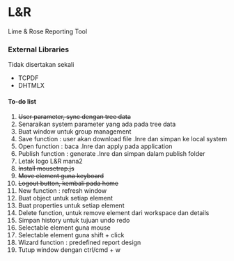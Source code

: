 # L&R
Lime & Rose Reporting Tool

### External Libraries
Tidak disertakan sekali
* TCPDF
* DHTMLX

#### To-do list
1. ~~User parameter, sync dengan tree data~~
2. Senaraikan system parameter yang ada pada tree data
3. Buat window untuk group management
4. Save function : user akan download file .lnre dan simpan ke local system
5. Open function : baca .lnre dan apply pada application
6. Publish function : generate .lnre dan simpan dalam publish folder
7. Letak logo L&R mana2
8. ~~Install mousetrap.js~~
9. ~~Move element guna keyboard~~
10. ~~Logout button, kembali pada home~~
11. New function : refresh window
12. Buat object untuk setiap element
13. Buat properties untuk setiap element
14. Delete function, untuk remove element dari workspace dan details
15. Simpan history untuk tujuan undo redo
16. Selectable element guna mouse
17. Selectable element guna shift + click
18. Wizard function : predefined report design
19. Tutup window dengan ctrl/cmd + w
